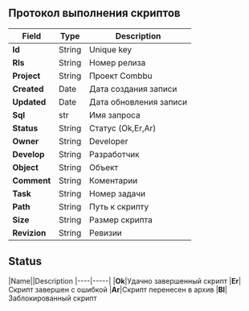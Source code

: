 ## Протокол выполнения скриптов

|Field|Type|Description
|----|-----|---|
|**Id**|String|Unique key
|**Rls**|String|Номер релиза
|**Project**|String|Проект Combbu
|**Created**|Date|Дата создания записи
|**Updated**|Date|Дата обновления записи
|**Sql**|str|Имя запроса
|**Status**|String|Статус (Ok,Er,Ar)
|**Owner**|String|Developer
|**Develop**|String|Разработчик
|**Object**|String|Объект
|**Comment**|String|Коментарии
|**Task**|String|Номер задачи
|**Path**|String|Путь к скрипту
|**Size**|String|Размер скрипта
|**Revizion**|String|Ревизии


## Status  
  
|Name||Description
|----|-----|
|**Ok**|Удачно завершенный скрипт
|**Er**|Скрипт завершен с ошибкой
|**Ar**|Скрипт перенесен в архив
|**Bl**|Заблокированный скрипт 

